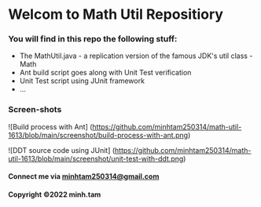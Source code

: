 # Welcom to Math Util Repositiory

### You will find in this repo the following stuff: 
* The MathUtil.java - a replication version of the famous JDK's util class - Math 
* Ant build script goes along with Unit Test verification
* Unit Test script using JUnit framework
* ...

### Screen-shots


![Build process with Ant]	(https://github.com/minhtam250314/math-util-1613/blob/main/screenshot/build-process-with-ant.png)

![DDT source code using JUnit]	(https://github.com/minhtam250314/math-util-1613/blob/main/screenshot/unit-test-with-ddt.png)


#### Connect me via minhtam250314@gmail.com

#### Copyright &#169;2022 minh.tam